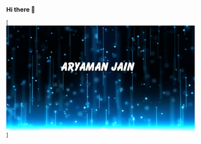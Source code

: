 ### Hi there 👋
[![Header](https://raw.githubusercontent.com/aryamanjain036/aryamanjain036/main/5fbbbdac56b40655740226.gif)]
<!--
**aryamanjain036/aryamanjain036** is a ✨ _special_ ✨ repository because its `README.md` (this file) appears on your GitHub profile.

Here are some ideas to get you started:

- 🔭 I’m currently working on ...
- 🌱 I’m currently learning ...
- 👯 I’m looking to collaborate on ...
- 🤔 I’m looking for help with ...
- 💬 Ask me about ...
- 📫 How to reach me: ...
- 😄 Pronouns: ...
- ⚡ Fun fact: ...
-->

